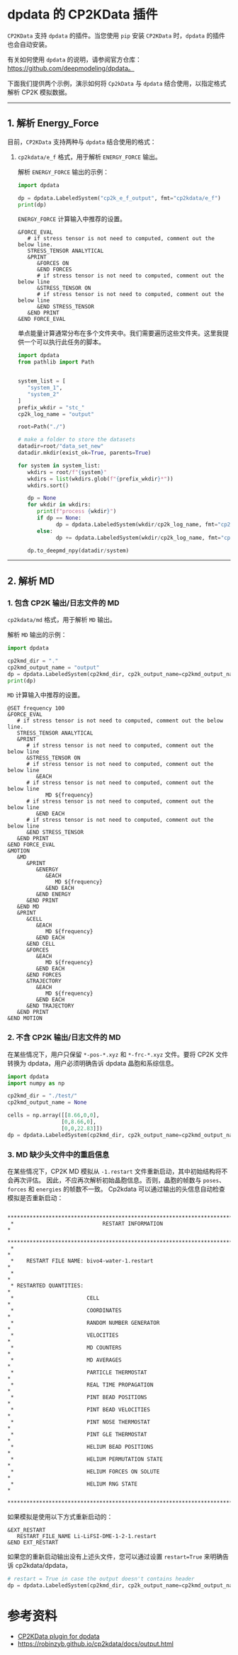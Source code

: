 # dpdata 的 CP2KData 插件

`CP2KData` 支持 `dpdata` 的插件。当您使用 `pip` 安装 `CP2KData` 时，`dpdata` 的插件也会自动安装。

有关如何使用 `dpdata` 的说明，请参阅官方仓库：https://github.com/deepmodeling/dpdata。

下面我们提供两个示例，演示如何将 `Cp2kData` 与 `dpdata` 结合使用，以指定格式解析 CP2K 模拟数据。

---

## 1. 解析 Energy_Force

目前，`CP2KData` 支持两种与 `dpdata` 结合使用的格式：

1. `cp2kdata/e_f` 格式，用于解析 `ENERGY_FORCE` 输出。

   解析 `ENERGY_FORCE` 输出的示例：
   ```python
   import dpdata

   dp = dpdata.LabeledSystem("cp2k_e_f_output", fmt="cp2kdata/e_f")
   print(dp)
   ```

   `ENERGY_FORCE` 计算输入中推荐的设置。
   ```shell
   &FORCE_EVAL
      # if stress tensor is not need to computed, comment out the below line.
      STRESS_TENSOR ANALYTICAL
      &PRINT
         &FORCES ON
         &END FORCES
         # if stress tensor is not need to computed, comment out the below line
         &STRESS_TENSOR ON
         # if stress tensor is not need to computed, comment out the below line
         &END STRESS_TENSOR
      &END PRINT
   &END FORCE_EVAL
   ```

   单点能量计算通常分布在多个文件夹中。我们需要遍历这些文件夹。这里我提供一个可以执行此任务的脚本。
   ```python
   import dpdata
   from pathlib import Path


   system_list = [
      "system_1",
      "system_2"
   ]
   prefix_wkdir = "stc_"
   cp2k_log_name = "output"

   root=Path("./")

   # make a folder to store the datasets
   datadir=root/"data_set_new"
   datadir.mkdir(exist_ok=True, parents=True)

   for system in system_list:
      wkdirs = root/f"{system}"
      wkdirs = list(wkdirs.glob(f"{prefix_wkdir}*"))
      wkdirs.sort()

      dp = None
      for wkdir in wkdirs:
         print(f"process {wkdir}")
         if dp == None:
               dp = dpdata.LabeledSystem(wkdir/cp2k_log_name, fmt="cp2kdata/e_f")
         else:
               dp += dpdata.LabeledSystem(wkdir/cp2k_log_name, fmt="cp2kdata/e_f")

      dp.to_deepmd_npy(datadir/system)

   ```

---

## 2. 解析 MD

### 1. 包含 CP2K 输出/日志文件的 MD

  `cp2kdata/md` 格式，用于解析 `MD` 输出。

   解析 `MD` 输出的示例：
   ```python
   import dpdata

   cp2kmd_dir = "."
   cp2kmd_output_name = "output"
   dp = dpdata.LabeledSystem(cp2kmd_dir, cp2k_output_name=cp2kmd_output_name, fmt="cp2kdata/md")
   print(dp)
   ```
   `MD` 计算输入中推荐的设置。

   ```shell
   @SET frequency 100
   &FORCE_EVAL
      # if stress tensor is not need to computed, comment out the below line.
      STRESS_TENSOR ANALYTICAL
      &PRINT
         # if stress tensor is not need to computed, comment out the below line
         &STRESS_TENSOR ON
         # if stress tensor is not need to computed, comment out the below line
            &EACH
         # if stress tensor is not need to computed, comment out the below line
               MD ${frequency}
         # if stress tensor is not need to computed, comment out the below line
            &END EACH
         # if stress tensor is not need to computed, comment out the below line
         &END STRESS_TENSOR
      &END PRINT
   &END FORCE_EVAL
   &MOTION
      &MD
         &PRINT
            &ENERGY
               &EACH
                  MD ${frequency}
               &END EACH
            &END ENERGY
         &END PRINT
      &END MD
      &PRINT
         &CELL
            &EACH
               MD ${frequency}
            &END EACH
         &END CELL
         &FORCES
            &EACH
               MD ${frequency}
            &END EACH
         &END FORCES
         &TRAJECTORY
            &EACH
               MD ${frequency}
            &END EACH
         &END TRAJECTORY
      &END PRINT
   &END MOTION
   ```

### 2. 不含 CP2K 输出/日志文件的 MD

   在某些情况下，用户只保留 `*-pos-*.xyz` 和 `*-frc-*.xyz` 文件。要将 CP2K 文件转换为 dpdata，用户必须明确告诉 dpdata 晶胞和系综信息。

   ```python
   import dpdata
   import numpy as np

   cp2kmd_dir = "./test/"
   cp2kmd_output_name = None

   cells = np.array([[8.66,0,0],
                    [0,8.66,0],
                    [0,0,22.83]])
   dp = dpdata.LabeledSystem(cp2kmd_dir, cp2k_output_name=cp2kmd_output_name, cells=cells, ensemble_type="NVT", fmt="cp2kdata/md")
   ```

### 3. MD 缺少头文件中的重启信息

   在某些情况下，CP2K MD 模拟从 `-1.restart` 文件重新启动，其中初始结构将不会再次评估。
   因此，不应再次解析初始晶胞信息。否则，晶胞的帧数与 `poses`、`forces` 和 `energies` 的帧数不一致。
   Cp2kdata 可以通过输出的头信息自动检查模拟是否重新启动：
   ```
    *******************************************************************************
    *                            RESTART INFORMATION                              *
    *******************************************************************************
    *                                                                             *
    *    RESTART FILE NAME: bivo4-water-1.restart                                 *
    *                                                                             *
    * RESTARTED QUANTITIES:                                                       *
    *                       CELL                                                  *
    *                       COORDINATES                                           *
    *                       RANDOM NUMBER GENERATOR                               *
    *                       VELOCITIES                                            *
    *                       MD COUNTERS                                           *
    *                       MD AVERAGES                                           *
    *                       PARTICLE THERMOSTAT                                   *
    *                       REAL TIME PROPAGATION                                 *
    *                       PINT BEAD POSITIONS                                   *
    *                       PINT BEAD VELOCITIES                                  *
    *                       PINT NOSE THERMOSTAT                                  *
    *                       PINT GLE THERMOSTAT                                   *
    *                       HELIUM BEAD POSITIONS                                 *
    *                       HELIUM PERMUTATION STATE                              *
    *                       HELIUM FORCES ON SOLUTE                               *
    *                       HELIUM RNG STATE                                      *
    *******************************************************************************
   ```
   如果模拟是使用以下方式重新启动的：
   ```cp2k
   &EXT_RESTART
      RESTART_FILE_NAME Li-LiFSI-DME-1-2-1.restart
   &END EXT_RESTART
   ```
   如果您的重新启动输出没有上述头文件，您可以通过设置 `restart=True` 来明确告诉 cp2kdata/dpdata，
   ```python
   # restart = True in case the output doesn't contains header
   dp = dpdata.LabeledSystem(cp2kmd_dir, cp2k_output_name=cp2kmd_output_name, fmt="cp2kdata/md", restart=True)
   ```



# 参考资料

- [CP2KData plugin for dpdata](https://github.com/robinzyb/cp2kdata/blob/main/docs/dpdata_plugin.md)
- https://robinzyb.github.io/cp2kdata/docs/output.html
